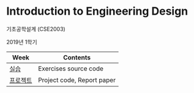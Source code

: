 # 	Introduction to Engineering Design

기초공학설계 (CSE2003)

2019년 1학기

| Week                 | Contents                   |
| -------------------- | -------------------------- |
| [실습](/exercise)    | Exercises source code      |
| [프로젝트](/project) | Project code, Report paper |

